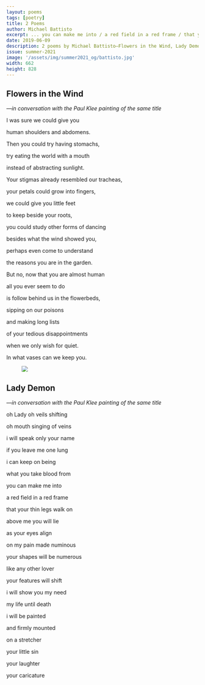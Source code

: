 ```yaml
---
layout: poems
tags: [poetry]
title: 2 Poems
author: Michael Battisto
excerpt: ... you can make me into / a red field in a red frame / that your thin legs walk on...
date: 2019-06-09
description: 2 poems by Michael Battisto—Flowers in the Wind, Lady Demon
issue: summer-2021
image: '/assets/img/summer2021_og/battisto.jpg'
width: 662
height: 828
---
```


## Flowers in the Wind
<div class="stanza jahn-indent">
<p class="poemline"><em>&mdash;in conversation with the Paul Klee painting of the same title</em></p>
</div>
<div class="stanza">
<p class="poemline">I was sure we could give you</p>
<p class="poemline">human shoulders and abdomens.</p>
<p class="poemline">Then you could try having stomachs,</p>
</div>
<div class="stanza">
<p class="poemline">try eating the world with a mouth</p>
<p class="poemline">instead of abstracting sunlight.</p>
<p class="poemline">Your stigmas already resembled our tracheas,</p>
</div>
<div class="stanza">
<p class="poemline">your petals could grow into fingers,</p>
<p class="poemline">we could give you little feet</p>
<p class="poemline">to keep beside your roots,</p>
</div>
<div class="stanza">
<p class="poemline">you could study other forms of dancing</p>
<p class="poemline">besides what the wind showed you,</p>
<p class="poemline">perhaps even come to understand</p>
</div>
<div class="stanza">
<p class="poemline">the reasons you are in the garden.</p>
<p class="poemline">But no, now that you are almost human</p>
<p class="poemline">all you ever seem to do</p>
</div>
<div class="stanza">
<p class="poemline">is follow behind us in the flowerbeds,</p>
<p class="poemline">sipping on our poisons</p>
<p class="poemline">and making long lists</p>
</div>
<div class="stanza">
<p class="poemline">of your tedious disappointments</p>
<p class="poemline">when we only wish for quiet.</p>
<p class="poemline">In what vases can we keep you.</p>
</div>

<figure class="my-5 py-3">
  <img src="{{ '/assets/img/seperator.png' | prepend: site.baseurl }}" class="d-block" style="max-height:15px;" />
</figure>

## Lady Demon
<div class="stanza jahn-indent">
<p class="poemline"><em>&mdash;in conversation with the Paul Klee painting of the same title</em></p>
</div>
<div class="stanza">
<p class="poemline">oh Lady oh veils shifting</p>
<p class="poemline">oh mouth singing of veins</p>
<p class="poemline">i will speak only your name</p>
<p class="poemline">if you leave me one lung</p>
<p class="poemline">i can keep on being</p>
<p class="poemline">what you take blood from</p>
<p class="poemline">you can make me into</p>
<p class="poemline">a red field in a red frame</p>
<p class="poemline">that your thin legs walk on</p>
<p class="poemline">above me you will lie</p>
<p class="poemline">as your eyes align</p>
<p class="poemline">on my pain made numinous</p>
<p class="poemline">your shapes will be numerous</p>
<p class="poemline">like any other lover</p>
<p class="poemline">your features will shift</p>
<p class="poemline">i will show you my need</p>
<p class="poemline">my life until death</p>
<p class="poemline">i will be painted</p>
<p class="poemline">and firmly mounted</p>
<p class="poemline">on a stretcher</p>
<p class="poemline">your little sin</p>
<p class="poemline">your laughter</p>
<p class="poemline">your caricature</p>
</div>
